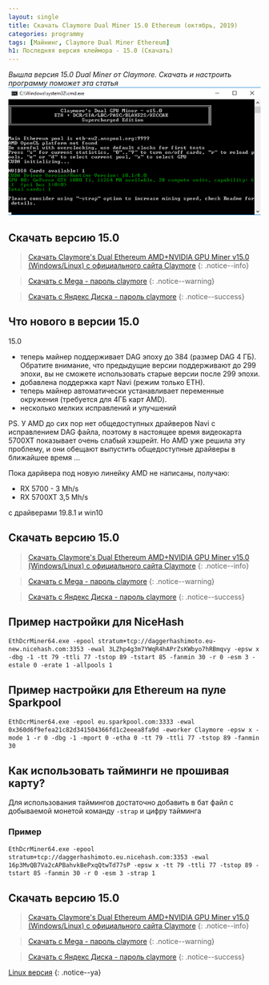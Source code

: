 ```yaml
---
layout: single
title: Скачать Claymore Dual Miner 15.0 Ethereum (октябрь, 2019)
categories: programmy
tags: [Майнинг, Claymore Dual Miner Ethereum]
h1: Последняя версия клеймора - 15.0 (Скачать)
---
```

*Вышла версия 15.0 Dual Miner от Claymore. Скачать и настроить программу поможет эта статья*
![claymore-miner](/assets/images/programmy/15.0.png)

## Скачать версию 15.0

> [Скачать Claymore's Dual Ethereum AMD+NVIDIA GPU Miner v15.0 (Windows/Linux) с официального сайта Claymore](https://claymoredualminer.com/ru)
{: .notice--info}
 
> [Скачать с Mega - пароль claymore](https://mega.nz/#!fHpBUSJb!AwBOgl9vxGJYYGt1TIzC5VShQAoD71R034gB1sOgJh8)
{: .notice--warning}

>[Скачать с Яндекс Диска - пароль claymore](https://yadi.sk/d/MPefLjxs_MMKzw)
{: .notice--success}

## Что нового в версии 15.0

15.0
<ul>
  <li>теперь майнер поддерживает DAG эпоху до 384 (размер DAG 4 ГБ). Обратите внимание, что предыдущие версии поддерживают до 299 эпохи, вы не сможете использовать старые версии после 299 эпохи. </li>
  <li>добавлена поддержка карт Navi (режим только ETH). </li>
  <li>теперь майнер автоматически устанавливает переменные окружения (требуется для 4ГБ карт AMD). </li>
  <li>несколько мелких исправлений и улучшений</li>
</ul>

PS. У AMD до сих пор нет общедоступных драйверов Navi с исправлением DAG файла, поэтому в настоящее время видеокарта 5700XT показывает очень слабый хэшрейт. Но AMD уже решила эту проблему, и они обещают выпустить общедоступные драйверы в ближайшее время ...

Пока дарйвера под новую линейку AMD не написаны, получаю: 

* RX 5700 - 3 Mh/s 
* RX 5700XT 3,5 Mh/s 

с драйверами 19.8.1 и win10

## Скачать версию 15.0

> [Скачать Claymore's Dual Ethereum AMD+NVIDIA GPU Miner v15.0 (Windows/Linux) с официального сайта Claymore](https://claymoredualminer.com/ru)
{: .notice--info}
 
> [Скачать с Mega - пароль claymore](https://mega.nz/#!PbpGhQwQ!Zrw6x3QzMM1u26R1ewYi09m8ZUUnqNbDYz3-Ayzq5VM)
{: .notice--warning}

>[Скачать с Яндекс Диска - пароль claymore](https://yadi.sk/d/MPefLjxs_MMKzw)
{: .notice--success}


##  Пример настройки для NiceHash

```
EthDcrMiner64.exe -epool stratum+tcp://daggerhashimoto.eu-new.nicehash.com:3353 -ewal 3LZhp4g3m7YWqR4hAPrZsKWbyo7hRBmqvy -epsw x -dbg -1 -tt 79 -ttli 77 -tstop 89 -tstart 85 -fanmin 30 -r 0 -esm 3 -estale 0 -erate 1 -allpools 1

```
##  Пример настройки для Ethereum на пуле Sparkpool
```
EthDcrMiner64.exe -epool eu.sparkpool.com:3333 -ewal 0x360d6f9efea21c82d341504366fd1c2eeea8fa9d -eworker Claymore -epsw x -mode 1 -r 0 -dbg -1 -mport 0 -etha 0 -tt 79 -ttli 77 -tstop 89 -fanmin 30
```


<h2>  <a id="sect1"></a>Как использовать тайминги не прошивая карту?</h2>


Для использования таймингов достаточно добавить в бат файл с добываемой монетой команду <code>-strap</code> и цифру тайминга


###  Пример

```
EthDcrMiner64.exe -epool stratum+tcp://daggerhashimoto.eu.nicehash.com:3353 -ewal 16p3MvQB7Va2cAPBahvkBePxqQtwTd77sP -epsw x -tt 79 -ttli 77 -tstop 89 -tstart 85 -fanmin 30 -r 0 -esm 3 -strap 1

```



## Скачать версию 15.0
> [Скачать Claymore's Dual Ethereum AMD+NVIDIA GPU Miner v15.0 (Windows/Linux) с официального сайта Claymore](https://claymoredualminer.com/ru)
{: .notice--info}
 
> [Скачать с Mega - пароль claymore](https://mega.nz/#!PbpGhQwQ!Zrw6x3QzMM1u26R1ewYi09m8ZUUnqNbDYz3-Ayzq5VM)
{: .notice--warning}

>[Скачать с Яндекс Диска - пароль claymore](https://yadi.sk/d/MPefLjxs_MMKzw)
{: .notice--success}

[Linux версия](https://yadi.sk/d/cJgtYbP3-w15jQ)
{: .notice--ya}